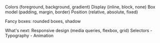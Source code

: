 Colors (foreground, background, gradient)
Display (inline, block, none)
Box model (padding, margin, border)
Position (relative, absolute, fixed)

Fancy boxes: rounded boxes, shadow

What's next:
Responsive design (media queries, flexbox, grid)
Selectors - Typography - Animation
